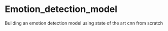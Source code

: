 # Emotion_detection_model
 Building an emotion detection model using state of the art cnn from scratch

